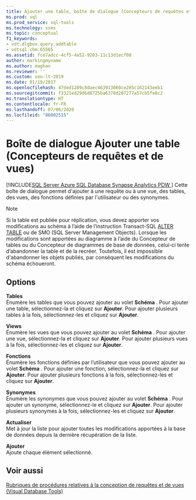 ```yaml
---
title: Ajouter une table, boîte de dialogue (Concepteurs de requêtes et de vues)
ms.prod: sql
ms.prod_service: sql-tools
ms.technology: ssms
ms.topic: conceptual
f1_keywords:
- vdt.dlgbox.query.addtable
- vdtsql.chm:65565
ms.assetid: fce7adcc-4cf5-4a52-9203-11c13d1ecf08
author: markingmyname
ms.author: maghan
ms.reviewer: ''
ms.custom: seo-lt-2019
ms.date: 01/19/2017
ms.openlocfilehash: 47ded1289c8daec463913060ce205c162143eeb1
ms.sourcegitcommit: f3321ed29d6d8725ba6378d207277a57cb5fe8c2
ms.translationtype: HT
ms.contentlocale: fr-FR
ms.lasthandoff: 07/06/2020
ms.locfileid: "86002515"
---
```

# <a name="add-table-dialog-box-query-and-view-designers-visual-database-tools"></a>Boîte de dialogue Ajouter une table (Concepteurs de requêtes et de vues)

[!INCLUDE[SQL Server Azure SQL Database Synapse Analytics PDW ](../../includes/applies-to-version/sql-asdb-asdbmi-asa-pdw.md)]
Cette boîte de dialogue permet d'ajouter à une requête ou à une vue, des tables, des vues, des fonctions définies par l'utilisateur ou des synonymes.  
  
> [!NOTE]  
> Si la table est publiée pour réplication, vous devez apporter vos modifications au schéma à l’aide de l’instruction Transact-SQL [ALTER TABLE](../../t-sql/statements/alter-table-transact-sql.md) ou de SMO (SQL Server Management Objects). Lorsque les modifications sont apportées au diagramme à l’aide du Concepteur de tables ou du Concepteur de diagrammes de base de données, celui-ci tente d’abandonner la table et de la recréer. Toutefois, il est impossible d'abandonner les objets publiés, par conséquent les modifications du schéma échoueront.  
  
## <a name="options"></a>Options  
**Tables**  
Énumère les tables que vous pouvez ajouter au volet **Schéma** . Pour ajouter une table, sélectionnez-la et cliquez sur **Ajouter**. Pour ajouter plusieurs tables à la fois, sélectionnez-les et cliquez sur **Ajouter**.  
  
**Views**  
Énumère les vues que vous pouvez ajouter au volet **Schéma** . Pour ajouter une vue, sélectionnez-la et cliquez sur **Ajouter**. Pour ajouter plusieurs vues à la fois, sélectionnez-les et cliquez sur **Ajouter**.  
  
**Fonctions**  
Énumère les fonctions définies par l’utilisateur que vous pouvez ajouter au volet **Schéma** . Pour ajouter une fonction, sélectionnez-la et cliquez sur **Ajouter**. Pour ajouter plusieurs fonctions à la fois, sélectionnez-les et cliquez sur **Ajouter**.  
  
**Synonymes**  
Énumère les synonymes que vous pouvez ajouter au volet **Schéma** . Pour ajouter un synonyme, sélectionnez-le et cliquez sur **Ajouter**. Pour ajouter plusieurs synonymes à la fois, sélectionnez-les et cliquez sur **Ajouter**.  
  
**Actualiser**  
Met à jour la liste pour ajouter toutes les modifications apportées à la base de données depuis la dernière récupération de la liste.  
  
**Ajouter**  
Ajoute chaque élément sélectionné.  
  
## <a name="see-also"></a>Voir aussi  
[Rubriques de procédures relatives à la conception de requêtes et de vues &#40;Visual Database Tools&#41;](../../ssms/visual-db-tools/design-queries-and-views-how-to-topics-visual-database-tools.md)  
  
